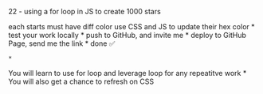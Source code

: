 22 - using a for loop in JS to create 1000 stars

each starts must have diff color use CSS and JS to update their hex color 	*
test your work locally
	*
push to GitHub, and invite me
	*
deploy to GitHub Page, send me the link
	*
done ✅




	*
You will learn to use for loop and leverage loop for any repeatitve work
	*
You will also get a chance to refresh on CSS

